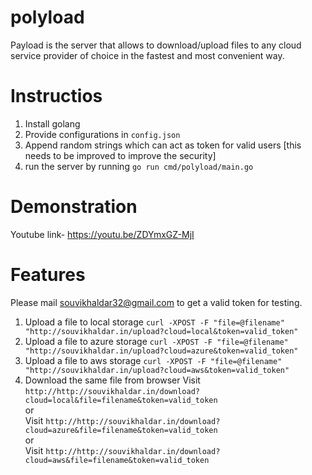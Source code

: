 # polyload
Payload is the server that allows to download/upload files to any cloud service provider of choice in the fastest and most convenient way.

# Instructios
1. Install golang
2. Provide configurations in `config.json`
3. Append random strings which can act as token for valid users [this needs to be improved to improve the security]
4. run the server by running `go run cmd/polyload/main.go` 

# Demonstration
Youtube link- https://youtu.be/ZDYmxGZ-MjI 
# Features
Please mail souvikhaldar32@gmail.com to get a valid token for testing.  
1. Upload a file to local storage
`curl -XPOST -F "file=@filename" "http://souvikhaldar.in/upload?cloud=local&token=valid_token"`  
2. Upload a file to azure storage
`curl -XPOST -F "file=@filename" "http://souvikhaldar.in/upload?cloud=azure&token=valid_token"`  
3. Upload a file to aws storage
`curl -XPOST -F "file=@filename" "http://souvikhaldar.in/upload?cloud=aws&token=valid_token"`  
4. Download the same file from browser
Visit `http://http://souvikhaldar.in/download?cloud=local&file=filename&token=valid_token`  
or  
Visit `http://http://souvikhaldar.in/download?cloud=azure&file=filename&token=valid_token`  
or  
Visit `http://http://souvikhaldar.in/download?cloud=aws&file=filename&token=valid_token`
